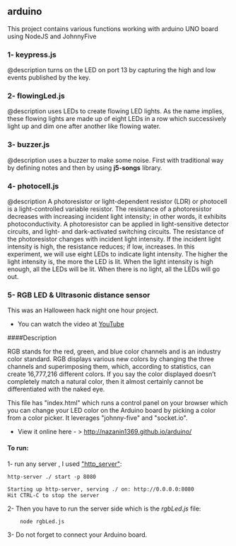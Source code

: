 ## arduino
This project contains various functions working with arduino UNO board using NodeJS and JohnnyFive

### 1- keypress.js
 @description turns on the LED on port 13 by capturing the high and low events published by the key.

### 2- flowingLed.js
 @description uses LEDs to create flowing LED lights. As the name implies, these flowing lights are made up of eight LEDs in a row which successively light up and dim one after another like flowing water. 

### 3- buzzer.js
 @description uses a buzzer to make some noise. First with traditional way by defining notes and then by using **j5-songs** library.

### 4- photocell.js
 @description A photoresistor or light-dependent resistor (LDR) or photocell is a light-controlled variable resistor. The resistance of a photoresistor decreases with increasing incident light intensity; in other words, it exhibits photoconductivity. A photoresistor can be applied in light-sensitive detector circuits, and light- and dark-activated switching circuits.
 	The resistance of the photoresistor changes with incident light intensity. If the incident light intensity is high, the resistance reduces; if low, increases.
	In this experiment, 
	we will use eight LEDs to indicate light intensity. The higher the light intensity is, the more the LED is lit. When the light intensity is high enough, all the LEDs will be lit. When there is no light, all the LEDs will go out.

### 5- RGB LED & Ultrasonic distance sensor

This was an Halloween hack night one hour project. 
* You can watch the video at [YouTube](https://youtu.be/ozgB9a5aAxk)

####Description

RGB stands for the red, green, and blue color channels and is an industry color standard. RGB displays various new colors by changing the three channels and superimposing them, which, according to statistics, can create 16,777,216 different colors. If you say the color displayed doesn’t completely match a natural color, then it almost certainly cannot be differentiated with the naked eye.

This file has "index.html" which runs a control panel on your browser which you can change your LED color on the Arduino board by picking a color from a color picker. It leverages "johnny-five" and "socket.io".

* View it online here - > http://nazanin1369.github.io/arduino/


#### To run: 
1- run any server , I used ["http_server"](https://www.npmjs.com/package/http-server): 

	http-server ./ start -p 8080 
	
	Starting up http-server, serving ./ on: http://0.0.0.0:8080
	Hit CTRL-C to stop the server

2- Then you have to run the server side which is the _rgbLed.js_ file: 

		node rgbLed.js

3- Do not forget to connect your Arduino board.
	

